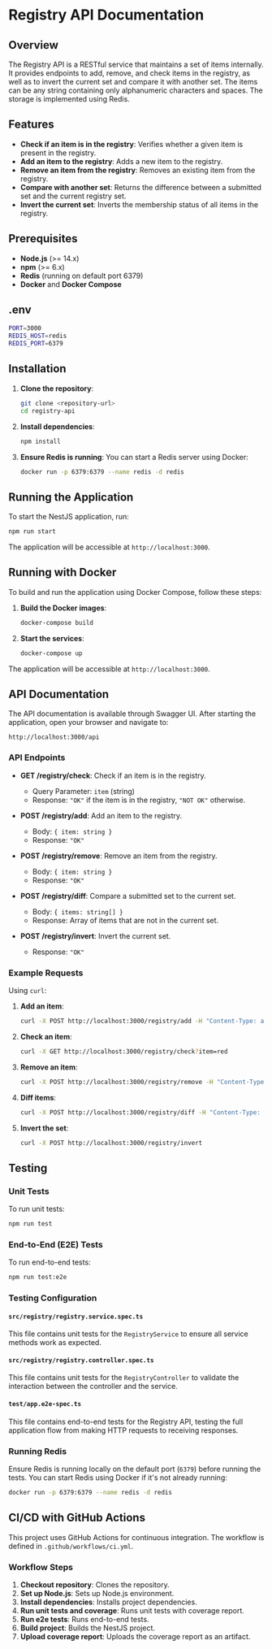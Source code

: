# Registry API Documentation

## Overview

The Registry API is a RESTful service that maintains a set of items internally. It provides endpoints to add, remove, and check items in the registry, as well as to invert the current set and compare it with another set. The items can be any string containing only alphanumeric characters and spaces. The storage is implemented using Redis.

## Features

- **Check if an item is in the registry**: Verifies whether a given item is present in the registry.
- **Add an item to the registry**: Adds a new item to the registry.
- **Remove an item from the registry**: Removes an existing item from the registry.
- **Compare with another set**: Returns the difference between a submitted set and the current registry set.
- **Invert the current set**: Inverts the membership status of all items in the registry.

## Prerequisites

- **Node.js** (>= 14.x)
- **npm** (>= 6.x)
- **Redis** (running on default port 6379)
- **Docker** and **Docker Compose**

## .env
   ```bash
   PORT=3000
   REDIS_HOST=redis
   REDIS_PORT=6379
   ```

## Installation

1. **Clone the repository**:
   ```bash
   git clone <repository-url>
   cd registry-api
   ```

2. **Install dependencies**:
   ```bash
   npm install
   ```

3. **Ensure Redis is running**:
   You can start a Redis server using Docker:
   ```bash
   docker run -p 6379:6379 --name redis -d redis
   ```

## Running the Application

To start the NestJS application, run:
```bash
npm run start
```

The application will be accessible at `http://localhost:3000`.

## Running with Docker

To build and run the application using Docker Compose, follow these steps:

1. **Build the Docker images**:
   ```bash
   docker-compose build
   ```

2. **Start the services**:
   ```bash
   docker-compose up
   ```

The application will be accessible at `http://localhost:3000`.

## API Documentation

The API documentation is available through Swagger UI. After starting the application, open your browser and navigate to:
```
http://localhost:3000/api
```

### API Endpoints

- **GET /registry/check**: Check if an item is in the registry.
  - Query Parameter: `item` (string)
  - Response: `"OK"` if the item is in the registry, `"NOT OK"` otherwise.

- **POST /registry/add**: Add an item to the registry.
  - Body: `{ item: string }`
  - Response: `"OK"`

- **POST /registry/remove**: Remove an item from the registry.
  - Body: `{ item: string }`
  - Response: `"OK"`

- **POST /registry/diff**: Compare a submitted set to the current set.
  - Body: `{ items: string[] }`
  - Response: Array of items that are not in the current set.

- **POST /registry/invert**: Invert the current set.
  - Response: `"OK"`

### Example Requests

Using `curl`:

1. **Add an item**:
   ```bash
   curl -X POST http://localhost:3000/registry/add -H "Content-Type: application/json" -d '{"item": "red"}'
   ```

2. **Check an item**:
   ```bash
   curl -X GET http://localhost:3000/registry/check?item=red
   ```

3. **Remove an item**:
   ```bash
   curl -X POST http://localhost:3000/registry/remove -H "Content-Type: application/json" -d '{"item": "red"}'
   ```

4. **Diff items**:
   ```bash
   curl -X POST http://localhost:3000/registry/diff -H "Content-Type: application/json" -d '{"items": ["red", "blue", "green"]}'
   ```

5. **Invert the set**:
   ```bash
   curl -X POST http://localhost:3000/registry/invert
   ```

## Testing

### Unit Tests

To run unit tests:
```bash
npm run test
```

### End-to-End (E2E) Tests

To run end-to-end tests:
```bash
npm run test:e2e
```

### Testing Configuration

#### `src/registry/registry.service.spec.ts`

This file contains unit tests for the `RegistryService` to ensure all service methods work as expected.

#### `src/registry/registry.controller.spec.ts`

This file contains unit tests for the `RegistryController` to validate the interaction between the controller and the service.

#### `test/app.e2e-spec.ts`

This file contains end-to-end tests for the Registry API, testing the full application flow from making HTTP requests to receiving responses.

### Running Redis

Ensure Redis is running locally on the default port (`6379`) before running the tests. You can start Redis using Docker if it's not already running:

```bash
docker run -p 6379:6379 --name redis -d redis
```

## CI/CD with GitHub Actions

This project uses GitHub Actions for continuous integration. The workflow is defined in `.github/workflows/ci.yml`.

### Workflow Steps

1. **Checkout repository**: Clones the repository.
2. **Set up Node.js**: Sets up Node.js environment.
3. **Install dependencies**: Installs project dependencies.
4. **Run unit tests and coverage**: Runs unit tests with coverage report.
5. **Run e2e tests**: Runs end-to-end tests.
6. **Build project**: Builds the NestJS project.
7. **Upload coverage report**: Uploads the coverage report as an artifact.